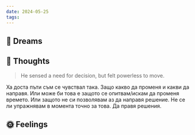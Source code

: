 ```yaml
---
date: 2024-05-25
tags:
---
```


## 💭 Dreams

## 🤔 Thoughts 

> He sensed a need for decision, but felt powerless to move.

Ха доста пъти съм се чувствал така. Защо какво да променя и какви да направя. Или може би това е защото се опитвам/искам да променя времето. Или защото не си позволявам аз да направя решение. Не се ли упражнявам в момента точно за това. Да правя решения. 
## 🌞 Feelings 

